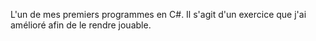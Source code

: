 <p>L'un de mes premiers programmes en C#. Il s'agit d'un exercice que j'ai amélioré afin de le rendre jouable.</p>